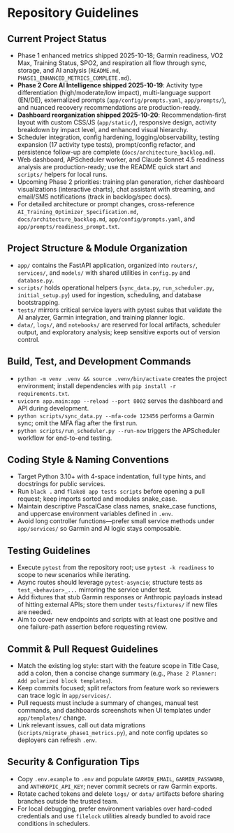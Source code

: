 # Repository Guidelines

## Current Project Status
- Phase 1 enhanced metrics shipped 2025-10-18; Garmin readiness, VO2 Max, Training Status, SPO2, and respiration all flow through sync, storage, and AI analysis (`README.md`, `PHASE1_ENHANCED_METRICS_COMPLETE.md`).
- **Phase 2 Core AI Intelligence shipped 2025-10-19**: Activity type differentiation (high/moderate/low impact), multi-language support (EN/DE), externalized prompts (`app/config/prompts.yaml`, `app/prompts/`), and nuanced recovery recommendations are production-ready.
- **Dashboard reorganization shipped 2025-10-20**: Recommendation-first layout with custom CSS/JS (`app/static/`), responsive design, activity breakdown by impact level, and enhanced visual hierarchy.
- Scheduler integration, config hardening, logging/observability, testing expansion (17 activity type tests), prompt/config refactor, and persistence follow-up are complete (`docs/architecture_backlog.md`).
- Web dashboard, APScheduler worker, and Claude Sonnet 4.5 readiness analysis are production-ready; use the README quick start and `scripts/` helpers for local runs.
- Upcoming Phase 2 priorities: training plan generation, richer dashboard visualizations (interactive charts), chat assistant with streaming, and email/SMS notifications (track in backlog/spec docs).
- For detailed architecture or prompt changes, cross-reference `AI_Training_Optimizer_Specification.md`, `docs/architecture_backlog.md`, `app/config/prompts.yaml`, and `app/prompts/readiness_prompt.txt`.

## Project Structure & Module Organization
- `app/` contains the FastAPI application, organized into `routers/`, `services/`, and `models/` with shared utilities in `config.py` and `database.py`.
- `scripts/` holds operational helpers (`sync_data.py`, `run_scheduler.py`, `initial_setup.py`) used for ingestion, scheduling, and database bootstrapping.
- `tests/` mirrors critical service layers with pytest suites that validate the AI analyzer, Garmin integration, and training planner logic.
- `data/`, `logs/`, and `notebooks/` are reserved for local artifacts, scheduler output, and exploratory analysis; keep sensitive exports out of version control.

## Build, Test, and Development Commands
- `python -m venv .venv && source .venv/bin/activate` creates the project environment; install dependencies with `pip install -r requirements.txt`.
- `uvicorn app.main:app --reload --port 8002` serves the dashboard and API during development.
- `python scripts/sync_data.py --mfa-code 123456` performs a Garmin sync; omit the MFA flag after the first run.
- `python scripts/run_scheduler.py --run-now` triggers the APScheduler workflow for end-to-end testing.

## Coding Style & Naming Conventions
- Target Python 3.10+ with 4-space indentation, full type hints, and docstrings for public services.
- Run `black .` and `flake8 app tests scripts` before opening a pull request; keep imports sorted and modules snake_case.
- Maintain descriptive PascalCase class names, snake_case functions, and uppercase environment variables defined in `.env`.
- Avoid long controller functions—prefer small service methods under `app/services/` so Garmin and AI logic stays composable.

## Testing Guidelines
- Execute `pytest` from the repository root; use `pytest -k readiness` to scope to new scenarios while iterating.
- Async routes should leverage `pytest-asyncio`; structure tests as `test_<behavior>_...` mirroring the service under test.
- Add fixtures that stub Garmin responses or Anthropic payloads instead of hitting external APIs; store them under `tests/fixtures/` if new files are needed.
- Aim to cover new endpoints and scripts with at least one positive and one failure-path assertion before requesting review.

## Commit & Pull Request Guidelines
- Match the existing log style: start with the feature scope in Title Case, add a colon, then a concise change summary (e.g., `Phase 2 Planner: Add polarized block templates`).
- Keep commits focused; split refactors from feature work so reviewers can trace logic in `app/services/`.
- Pull requests must include a summary of changes, manual test commands, and dashboards screenshots when UI templates under `app/templates/` change.
- Link relevant issues, call out data migrations (`scripts/migrate_phase1_metrics.py`), and note config updates so deployers can refresh `.env`.

## Security & Configuration Tips
- Copy `.env.example` to `.env` and populate `GARMIN_EMAIL`, `GARMIN_PASSWORD`, and `ANTHROPIC_API_KEY`; never commit secrets or raw Garmin exports.
- Rotate cached tokens and delete `logs/` or `data/` artifacts before sharing branches outside the trusted team.
- For local debugging, prefer environment variables over hard-coded credentials and use `filelock` utilities already bundled to avoid race conditions in schedulers.

